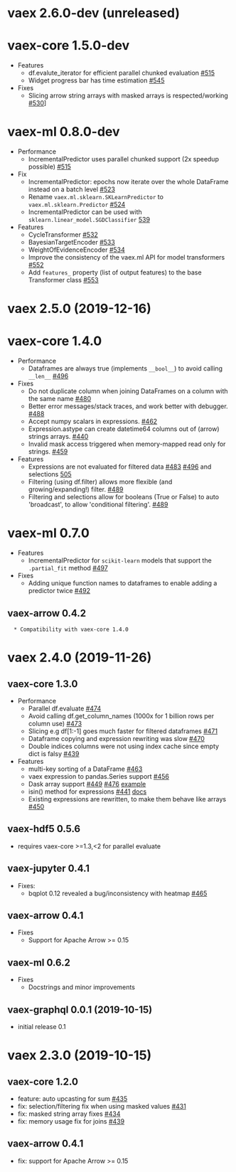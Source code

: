# vaex 2.6.0-dev (unreleased)

# vaex-core 1.5.0-dev
   * Features
      * df.evalute_iterator for efficient parallel chunked evaluation [#515](https://github.com/vaexio/vaex/pull/515)
      * Widget progress bar has time estimation [#545](https://github.com/vaexio/vaex/pull/545)
   * Fixes
     * Slicing arrow string arrays with masked arrays is respected/working [#530](https://github.com/vaexio/vaex/pull/530)]

# vaex-ml 0.8.0-dev
   * Performance
      * IncrementalPredictor uses parallel chunked support (2x speedup possible) [#515](https://github.com/vaexio/vaex/pull/515)
   * Fix
      * IncrementalPredictor: epochs now iterate over the whole DataFrame instead on a batch level [#523](https://github.com/vaexio/vaex/pull/523)
      * Rename `vaex.ml.sklearn.SKLearnPredictor` to `vaex.ml.sklearn.Predictor` [#524](https://github.com/vaexio/vaex/pull/524)
      * IncrementalPredictor can be used with `sklearn.linear_model.SGDClassifier` [539](https://github.com/vaexio/vaex/pull/539)
   * Features
      * CycleTransformer [#532](https://github.com/vaexio/vaex/pull/532)
      * BayesianTargetEncoder [#533](https://github.com/vaexio/vaex/pull/533)
      * WeightOfEvidenceEncoder [#534](https://github.com/vaexio/vaex/pull/534)
      * Improve the consistency of the vaex.ml API for model transformers [#552](https://github.com/vaexio/vaex/pull/552)
      * Add `features_` property (list of output features) to the base Transformer class [#553](https://github.com/vaexio/vaex/pull/553)

# vaex 2.5.0 (2019-12-16)

# vaex-core 1.4.0
   * Performance
      * Dataframes are always true (implements `__bool__`) to avoid calling `__len__` [#496](https://github.com/vaexio/vaex/pull/496)
   * Fixes
      * Do not duplicate column when joining DataFrames on a column with the same name [#480](https://github.com/vaexio/vaex/pull/480)
      * Better error messages/stack traces, and work better with debugger. [#488](https://github.com/vaexio/vaex/pull/488)
      * Accept numpy scalars in expressions. [#462](https://github.com/vaexio/vaex/pull/462)
      * Expression.astype can create datetime64 columns out of (arrow) strings arrays. [#440](https://github.com/vaexio/vaex/pull/440)
      * Invalid mask access triggered when memory-mapped read only for strings. [#459](https://github.com/vaexio/vaex/pull/459)
   * Features
      * Expressions are not evaluated for filtered data [#483](https://github.com/vaexio/vaex/pull/483) [#496](https://github.com/vaexio/vaex/pull/496) and selections [505](https://github.com/vaexio/vaex/pull/505)
      * Filtering (using df.filter) allows more flexible (and growing/expanding!) filter. [#489](https://github.com/vaexio/vaex/pull/489)
      * Filtering and selections allow for booleans (True or False) to auto 'broadcast', to allow 'conditional filtering'. [#489](https://github.com/vaexio/vaex/pull/489)

# vaex-ml 0.7.0
   * Features
      * IncrementalPredictor for `scikit-learn` models that support the `.partial_fit` method [#497](https://github.com/vaexio/vaex/pull/497)
   * Fixes
      * Adding unique function names to dataframes to enable adding a predictor twice [#492](https://github.com/vaexio/vaex/pull/492)

## vaex-arrow 0.4.2
      * Compatibility with vaex-core 1.4.0

# vaex 2.4.0 (2019-11-26)

## vaex-core 1.3.0

   * Performance
      * Parallel df.evaluate [#474](https://github.com/vaexio/vaex/pull/474)
      * Avoid calling df.get_column_names (1000x for 1 billion rows per column use) [#473](https://github.com/vaexio/vaex/pull/473)
      * Slicing e.g df[1:-1] goes much faster for filtered dataframes [#471](https://github.com/vaexio/vaex/pull/471)
      * Dataframe copying and expression rewriting was slow [#470](https://github.com/vaexio/vaex/pull/470)
      * Double indices columns were not using index cache since empty dict is falsy [#439](https://github.com/vaexio/vaex/pull/439)
   * Features
      * multi-key sorting of a DataFrame [#463](https://github.com/vaexio/vaex/pull/463)
      * vaex expression to pandas.Series support [#456](https://github.com/vaexio/vaex/pull/456)
      * Dask array support [#449](https://github.com/vaexio/vaex/pull/449) [#476](https://github.com/vaexio/vaex/pull/476) [example](http://docs.vaex.io/en/latest/example_dask.html)
      * isin() method for expressions [#441](https://github.com/vaexio/vaex/pull/441) [docs](api.html#vaex.expression.Expression.isin)
      * Existing expressions are rewritten, to make them behave like arrays [#450](https://github.com/vaexio/vaex/pull/450)

## vaex-hdf5 0.5.6
   * requires vaex-core >=1.3,<2 for parallel evaluate

## vaex-jupyter 0.4.1
   * Fixes:
      * bqplot 0.12 revealed a bug/inconsistency with heatmap [#465](https://github.com/vaexio/vaex/pull/465)

## vaex-arrow 0.4.1
   * Fixes
      *  Support for Apache Arrow >= 0.15

## vaex-ml 0.6.2
   * Fixes
      * Docstrings and minor improvements

## vaex-graphql 0.0.1 (2019-10-15)
   * initial release 0.1

# vaex 2.3.0 (2019-10-15)

## vaex-core 1.2.0
   * feature: auto upcasting for sum [#435](https://github.com/vaexio/vaex/pull/435)
   * fix: selection/filtering fix when using masked values [#431](https://github.com/vaexio/vaex/pull/431)
   * fix: masked string array fixes [#434](https://github.com/vaexio/vaex/pull/434)
   * fix: memory usage fix for joins [#439](https://github.com/vaexio/vaex/pull/439)

## vaex-arrow 0.4.1
 * fix: support for Apache Arrow >= 0.15
